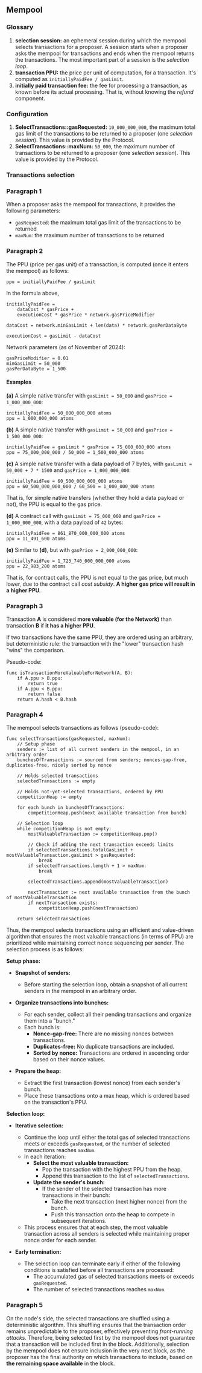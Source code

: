 ## Mempool

### Glossary

1. **selection session:** an ephemeral session during which the mempool selects transactions for a proposer. A session starts when a proposer asks the mempool for transactions and ends when the mempool returns the transactions. The most important part of a session is the _selection loop_.
2. **transaction PPU:** the price per unit of computation, for a transaction. It's computed as `initiallyPaidFee / gasLimit`.
3. **initially paid transaction fee:** the fee for processing a transaction, as known before its actual processing. That is, without knowing the _refund_ component.

### Configuration

1. **SelectTransactions::gasRequested:** `10_000_000_000`, the maximum total gas limit of the transactions to be returned to a proposer (one _selection session_). This value is provided by the Protocol.
2. **SelectTransactions::maxNum:** `50_000`, the maximum number of transactions to be returned to a proposer (one _selection session_). This value is provided by the Protocol.

### Transactions selection

### Paragraph 1

When a proposer asks the mempool for transactions, it provides the following parameters:

 - `gasRequested`: the maximum total gas limit of the transactions to be returned
 - `maxNum`: the maximum number of transactions to be returned

### Paragraph 2

The PPU (price per gas unit) of a transaction, is computed (once it enters the mempool) as follows:

```
ppu = initiallyPaidFee / gasLimit
```

In the formula above, 

```
initiallyPaidFee =
    dataCost * gasPrice +
    executionCost * gasPrice * network.gasPriceModifier

dataCost = network.minGasLimit + len(data) * network.gasPerDataByte

executionCost = gasLimit - dataCost
```

Network parameters (as of November of 2024):
    
```
gasPriceModifier = 0.01
minGasLimit = 50_000
gasPerDataByte = 1_500
```

#### Examples

**(a)** A simple native transfer with `gasLimit = 50_000` and `gasPrice = 1_000_000_000`:

```
initiallyPaidFee = 50_000_000_000 atoms
ppu = 1_000_000_000 atoms
```

**(b)** A simple native transfer with `gasLimit = 50_000` and `gasPrice = 1_500_000_000`:

```
initiallyPaidFee = gasLimit * gasPrice = 75_000_000_000 atoms
ppu = 75_000_000_000 / 50_000 = 1_500_000_000 atoms
```

**(c)** A simple native transfer with a data payload of 7 bytes, with `gasLimit = 50_000 + 7 * 1500` and `gasPrice = 1_000_000_000`:

```
initiallyPaidFee = 60_500_000_000_000 atoms
ppu = 60_500_000_000_000 / 60_500 = 1_000_000_000 atoms
```

That is, for simple native transfers (whether they hold a data payload or not), the PPU is equal to the gas price.

**(d)** A contract call with `gasLimit = 75_000_000` and `gasPrice = 1_000_000_000`, with a data payload of `42` bytes:

```
initiallyPaidFee = 861_870_000_000_000 atoms
ppu = 11_491_600 atoms
```

**(e)** Similar to **(d)**, but with `gasPrice = 2_000_000_000`:

```
initiallyPaidFee = 1_723_740_000_000_000 atoms
ppu = 22_983_200 atoms
```

That is, for contract calls, the PPU is not equal to the gas price, but much lower, due to the contract call _cost subsidy_. **A higher gas price will result in a higher PPU.**

### Paragraph 3

Transaction **A** is considered **more valuable (for the Network)** than transaction **B** if **it has a higher PPU**.

If two transactions have the same PPU, they are ordered using an arbitrary, but deterministic rule: the transaction with the "lower" transaction hash "wins" the comparison.

Pseudo-code:

```
func isTransactionMoreValuableForNetwork(A, B):
    if A.ppu > B.ppu:
        return true
    if A.ppu < B.ppu:
        return false
    return A.hash < B.hash
```

### Paragraph 4

The mempool selects transactions as follows (pseudo-code):

```
func selectTransactions(gasRequested, maxNum):
    // Setup phase
    senders := list of all current senders in the mempool, in an arbitrary order
    bunchesOfTransactions := sourced from senders; nonces-gap-free, duplicates-free, nicely sorted by nonce

    // Holds selected transactions
    selectedTransactions := empty

    // Holds not-yet-selected transactions, ordered by PPU
    competitionHeap := empty
    
    for each bunch in bunchesOfTransactions:
        competitionHeap.push(next available transaction from bunch)
    
    // Selection loop
    while competitionHeap is not empty:
        mostValuableTransaction := competitionHeap.pop()

        // Check if adding the next transaction exceeds limits
        if selectedTransactions.totalGasLimit + mostValuableTransaction.gasLimit > gasRequested:
            break
        if selectedTransactions.length + 1 > maxNum:
            break
        
        selectedTransactions.append(mostValuableTransaction)
        
        nextTransaction := next available transaction from the bunch of mostValuableTransaction
        if nextTransaction exists:
            competitionHeap.push(nextTransaction)

    return selectedTransactions
```

Thus, the mempool selects transactions using an efficient and value-driven algorithm that ensures the most valuable transactions (in terms of PPU) are prioritized while maintaining correct nonce sequencing per sender. The selection process is as follows:

**Setup phase:**

   - **Snapshot of senders:**
     - Before starting the selection loop, obtain a snapshot of all current senders in the mempool in an arbitrary order.

   - **Organize transactions into bunches:**
     - For each sender, collect all their pending transactions and organize them into a "bunch."
     - Each bunch is:
       - **Nonce-gap-free:** There are no missing nonces between transactions.
       - **Duplicates-free:** No duplicate transactions are included.
       - **Sorted by nonce:** Transactions are ordered in ascending order based on their nonce values.

   - **Prepare the heap:**
     - Extract the first transaction (lowest nonce) from each sender's bunch.
     - Place these transactions onto a max heap, which is ordered based on the transaction's PPU.

**Selection loop:**

   - **Iterative selection:**
     - Continue the loop until either the total gas of selected transactions meets or exceeds `gasRequested`, or the number of selected transactions reaches `maxNum`.
     - In each iteration:
       - **Select the most valuable transaction:**
         - Pop the transaction with the highest PPU from the heap.
         - Append this transaction to the list of `selectedTransactions`.
       - **Update the sender's bunch:**
         - If the sender of the selected transaction has more transactions in their bunch:
           - Take the next transaction (next higher nonce) from the bunch.
           - Push this transaction onto the heap to compete in subsequent iterations.
     - This process ensures that at each step, the most valuable transaction across all senders is selected while maintaining proper nonce order for each sender.

   - **Early termination:**
     - The selection loop can terminate early if either of the following conditions is satisfied before all transactions are processed:
       - The accumulated gas of selected transactions meets or exceeds `gasRequested`.
       - The number of selected transactions reaches `maxNum`.


### Paragraph 5

On the node's side, the selected transactions are shuffled using a deterministic algorithm. This shuffling ensures that the transaction order remains unpredictable to the proposer, effectively preventing _front-running attacks_. Therefore, being selected first by the mempool does not guarantee that a transaction will be included first in the block. Additionally, selection by the mempool does not ensure inclusion in the very next block, as the proposer has the final authority on which transactions to include, based on **the remaining space available** in the block.
